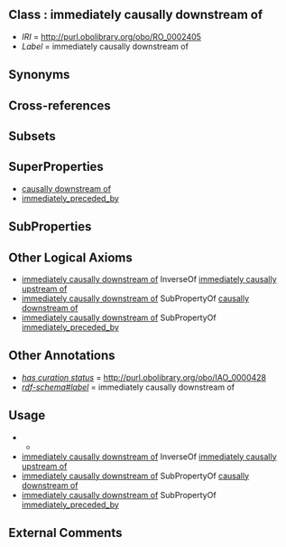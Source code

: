 
## Class : immediately causally downstream of

 * *IRI* = http://purl.obolibrary.org/obo/RO_0002405
 * *Label* = immediately causally downstream of

## Synonyms


## Cross-references


## Subsets


## SuperProperties

 * [causally downstream of](../../RO/04/RO_0002404.md)
 * [immediately_preceded_by](../../RO/87/RO_0002087.md)

## SubProperties


## Other Logical Axioms

 * [immediately causally downstream of](../../RO/05/RO_0002405.md) InverseOf [immediately causally upstream of](../../RO/12/RO_0002412.md)
 * [immediately causally downstream of](../../RO/05/RO_0002405.md) SubPropertyOf [causally downstream of](../../RO/04/RO_0002404.md)
 * [immediately causally downstream of](../../RO/05/RO_0002405.md) SubPropertyOf [immediately_preceded_by](../../RO/87/RO_0002087.md)

## Other Annotations

 * *[has curation status](../../IAO/14/IAO_0000114.md)* = http://purl.obolibrary.org/obo/IAO_0000428
 * *[rdf-schema#label](../../el/rdf-schema#label.md)* = immediately causally downstream of

## Usage

 * -
 * [immediately causally downstream of](../../RO/05/RO_0002405.md) InverseOf [immediately causally upstream of](../../RO/12/RO_0002412.md)
 * [immediately causally downstream of](../../RO/05/RO_0002405.md) SubPropertyOf [causally downstream of](../../RO/04/RO_0002404.md)
 * [immediately causally downstream of](../../RO/05/RO_0002405.md) SubPropertyOf [immediately_preceded_by](../../RO/87/RO_0002087.md)

## External Comments

